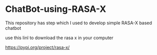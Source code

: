 # ChatBot-using-RASA-X
This repository has step which I used to develop simple RASA-X based chatbot

use this linl to download the rasa x in your computer 


https://pypi.org/project/rasa-x/

